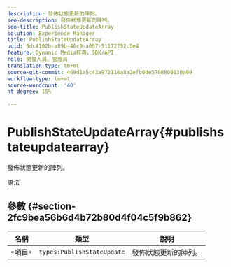 ```yaml
---
description: 發佈狀態更新的陣列。
seo-description: 發佈狀態更新的陣列。
seo-title: PublishStateUpdateArray
solution: Experience Manager
title: PublishStateUpdateArray
uuid: 5dc4102b-a89b-46c9-a057-51172752c5e4
feature: Dynamic Media經典，SDK/API
role: 開發人員、管理員
translation-type: tm+mt
source-git-commit: 469d1a5c43a972116a8a2efb0de5708800130a99
workflow-type: tm+mt
source-wordcount: '40'
ht-degree: 15%

---
```



# PublishStateUpdateArray{#publishstateupdatearray}

發佈狀態更新的陣列。

語法

## 參數 {#section-2fc9bea56b6d4b72b80d4f04c5f9b862}

| 名稱 | 類型 | 說明 |
|---|---|---|
| `*`項目`*` | `types:PublishStateUpdate` | 發佈狀態更新的陣列。 |

